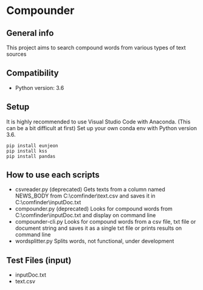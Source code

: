# Compounder

## General info
This project aims to search compound words from various types of text sources
	
## Compatibility
* Python version: 3.6
	
## Setup
It is highly recommended to use Visual Studio Code with Anaconda. (This can be a bit difficult at first)
Set up your own conda env with Python version 3.6.

```
pip install eunjeon
pip install kss
pip install pandas
```

## How to use each scripts
* csvreader.py (deprecated)
Gets texts from a column named NEWS_BODY from C:\comfinder\text.csv and saves it in C:\comfinder\inputDoc.txt
* compounder.py (deprecated)
Looks for compound words from C:\comfinder\inputDoc.txt and display on command line
* compounder-cli.py
Looks for compound words from a csv file, txt file or document string and saves it as a single txt file or prints results on command line
* wordsplitter.py
Splits words, not functional, under development

## Test Files (input)
* inputDoc.txt
* text.csv
